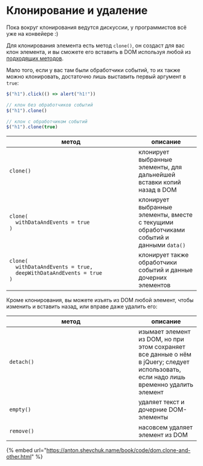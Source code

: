 # Клонирование и удаление

Пока вокруг клонирования ведутся дискуссии, у программистов всё уже на конвейере :)

Для клонирования элемента есть метод `clone()`,  он создаст для вас клон элемента, и вы сможете его вставить в DOM используя любой из [подходящих методов](manipulation.md).

Мало того, если у вас там были обработчики событий, то их также можно клонировать, достаточно лишь выставить первый аргумент в `true`:

```javascript
$("h1").click(() => alert("h1!"))

// клон без обработчиков событий
$("h1").clone()

// клон с обработчиком событий
$("h1").clone(true)
```

<table data-header-hidden><thead><tr><th width="326">метод</th><th>описание</th></tr></thead><tbody><tr><td><pre class="language-javascript"><code class="lang-javascript">clone()
</code></pre></td><td>клонирует выбранные элементы, для дальнейшей вставки копий назад в DOM</td></tr><tr><td><pre class="language-javascript"><code class="lang-javascript">clone(
  withDataAndEvents = true
)
</code></pre></td><td>клонирует выбранные элементы, вместе с текущими обработчиками событий и данными <code>data()</code></td></tr><tr><td><pre class="language-javascript"><code class="lang-javascript">clone(
  withDataAndEvents = true,
  deepWithDataAndEvents = true
)
</code></pre></td><td>клонирует также обработчики событий и данные дочерних элементов</td></tr></tbody></table>

Кроме клонирования, вы можете изъять из DOM любой элемент, чтобы изменить и вставить назад, или вправе даже удалить его:

<table data-header-hidden><thead><tr><th width="326">метод</th><th>описание</th></tr></thead><tbody><tr><td><pre class="language-javascript"><code class="lang-javascript">detach()
</code></pre></td><td>изымает элемент из DOM, но при этом сохраняет все данные о нём в jQuery; следует использовать, если надо лишь временно удалить элемент</td></tr><tr><td><pre class="language-javascript"><code class="lang-javascript">empty()
</code></pre></td><td>удаляет текст и дочерние DOM-элементы</td></tr><tr><td><pre class="language-javascript"><code class="lang-javascript">remove()
</code></pre></td><td>насовсем удаляет элемент из DOM</td></tr></tbody></table>

{% embed url="https://anton.shevchuk.name/book/code/dom.clone-and-other.html" %}
